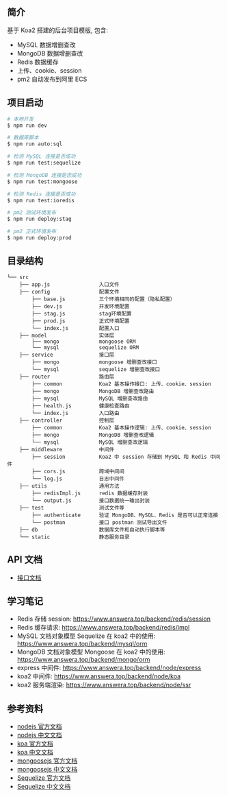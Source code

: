 ## 简介

基于 Koa2 搭建的后台项目模版, 包含:

- MySQL 数据增删查改
- MongoDB 数据增删查改
- Redis 数据缓存
- 上传、cookie、session
- pm2 自动发布到阿里 ECS

## 项目启动

```sh
# 本地开发
$ npm run dev

# 数据库脚本
$ npm run auto:sql

# 检测 MySQL 连接是否成功
$ npm run test:sequelize

# 检测 MongoDB 连接是否成功
$ npm run test:mongoose

# 检测 Redis 连接是否成功
$ npm run test:ioredis

# pm2 测试环境发布
$ npm run deploy:stag

# pm2 正式环境发布
$ npm run deploy:prod
```

## 目录结构

```
└── src            
    ├── app.js                入口文件         
    ├── config                配置文件
        ├── base.js           三个环境相同的配置（隐私配置）
        ├── dev.js            开发环境配置         
        ├── stag.js           stag环境配置
        ├── prod.js           正式环境配置
        └── index.js          配置入口
    ├── model                 实体层
        ├── mongo             mongoose ORM
        └── mysql             sequelize ORM
    ├── service               接口层
        ├── mongo             mongoose 增删查改接口
        └── mysql             sequelize 增删查改接口
    ├── router                路由层
        ├── common            Koa2 基本操作接口: 上传、cookie、session
        ├── mongo             MongoDB 增删查改路由
        ├── mysql             MySQL 增删查改路由
        ├── health.js         健康检查路由
        └── index.js          入口路由
    ├── controller            控制层
        ├── common            Koa2 基本操作逻辑: 上传、cookie、session
        ├── mongo             MongoDB 增删查改逻辑
        └── mysql             MySQL 增删查改逻辑
    ├── middleware            中间件
        ├── session           Koa2 中 session 存储到 MySQL 和 Redis 中间件
        ├── cors.js           跨域中间间
        └── log.js            日志中间件
    ├── utils                 通用方法
        ├── redisImpl.js      redis 数据缓存封装
        └── output.js         接口数据统一输出封装
    ├── test                  测试文件等
        ├── authenticate      验证 MongoDB、MySQL、Redis 是否可以正常连接
        └── postman           接口 postman 测试导出文件
    ├── db                    数据库文件和自动执行脚本等
    └── static                静态服务目录
```

## API 文档

- [接口文档](./API.md)

## 学习笔记

- Redis 存储 session: https://www.answera.top/backend/redis/session
- Redis 缓存请求: https://www.answera.top/backend/redis/impl
- MySQL 文档对象模型 Sequelize 在 koa2 中的使用: https://www.answera.top/backend/mysql/orm
- MongoDB 文档对象模型 Mongoose 在 koa2 中的使用: https://www.answera.top/backend/mongo/orm
- express 中间件: https://www.answera.top/backend/node/express
- koa2 中间件: https://www.answera.top/backend/node/koa
- koa2 服务端渲染: https://www.answera.top/backend/node/ssr

## 参考资料

- [nodejs 官方文档](https://nodejs.org/en/docs/)
- [nodejs 中文文档](http://nodejs.cn/api/)
- [koa 官方文档](http://koajs.com/)
- [koa 中文文档](https://koa.bootcss.com/)
- [mongoosejs 官方文档](https://mongoosejs.com/docs/guide.html)
- [mongoosejs 中文文档](http://www.mongoosejs.net/docs/guide.html)
- [Sequelize 官方文档](https://sequelize.org)
- [Sequelize 中文文档](https://www.sequelize.com.cn)
